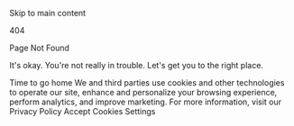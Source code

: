 Skip to main content

404

Page Not Found

It's okay. You're not really in trouble. Let's get you to the right place.

Time to go home
We and third parties use cookies and other technologies to operate our site, enhance and personalize your browsing experience, perform analytics, and improve marketing. For more information, visit our Privacy Policy
Accept
Cookies Settings